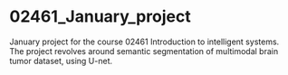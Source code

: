 # 02461_January_project
January project for the course 02461 Introduction to intelligent systems. The project revolves around semantic segmentation of multimodal brain tumor dataset, using U-net.
